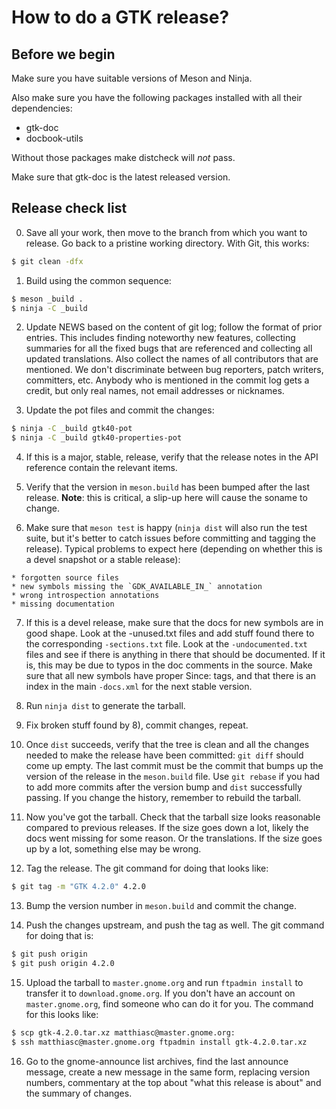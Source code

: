 How to do a GTK release?
========================

## Before we begin

Make sure you have suitable versions of Meson and Ninja.

Also make sure you have the following packages installed with all their
dependencies:

  * gtk-doc
  * docbook-utils

Without those packages make distcheck will *not* pass.

Make sure that gtk-doc is the latest released version.

## Release check list

  0. Save all your work, then move to the branch from which you want
     to release. Go back to a pristine working directory. With Git,
     this works:

```sh
$ git clean -dfx
```

  1. Build using the common sequence:

```sh
$ meson _build .
$ ninja -C _build
```

  2. Update NEWS based on the content of git log; follow the format of prior
     entries. This includes finding noteworthy new features, collecting
     summaries for all the fixed bugs that are referenced and collecting all
     updated translations. Also collect the names of all contributors that
     are mentioned. We don't discriminate between bug reporters, patch
     writers, committers, etc. Anybody who is mentioned in the commit log
     gets a credit, but only real names, not email addresses or nicknames.

  3. Update the pot files and commit the changes:

```sh
$ ninja -C _build gtk40-pot
$ ninja -C _build gtk40-properties-pot
```

  4. If this is a major, stable, release, verify that the release notes
     in the API reference contain the relevant items.

  5. Verify that the version in `meson.build` has been bumped after the last
     release. **Note**: this is critical, a slip-up here will cause the soname
     to change.

  6. Make sure that `meson test` is happy (`ninja dist` will also run the test
     suite, but it's better to catch issues before committing and tagging
     the release). Typical problems to expect here (depending on whether this
     is a devel  snapshot or a stable release):

    * forgotten source files
    * new symbols missing the `GDK_AVAILABLE_IN_` annotation
    * wrong introspection annotations
    * missing documentation

  7. If this is a devel release, make sure that the docs for new symbols are
     in good shape. Look at the -unused.txt files and add stuff found there
     to the corresponding `-sections.txt` file. Look at the `-undocumented.txt`
     files and see if there is anything in there that should be documented.
     If it is, this may be due to typos in the doc comments in the source.
     Make sure that all new symbols have proper Since: tags, and that there
     is an index in the main `-docs.xml` for the next stable version.

  8. Run `ninja dist` to generate the tarball.

  9. Fix broken stuff found by 8), commit changes, repeat.

  10. Once `dist` succeeds, verify that the tree is clean and all the changes
     needed to make the release have been committed: `git diff` should come
     up empty. The last commit must be the commit that bumps up the version
     of the release in the `meson.build` file. Use `git rebase` if you had to
     add more commits after the version bump and `dist` successfully passing.
     If you change the history, remember to rebuild the tarball.

  11. Now you've got the tarball. Check that the tarball size looks reasonable
    compared to previous releases. If the size goes down a lot, likely the
    docs went missing for some reason. Or the translations. If the size goes
    up by a lot, something else may be wrong.

  12. Tag the release. The git command for doing that looks like:

```sh
$ git tag -m "GTK 4.2.0" 4.2.0
```

  13. Bump the version number in `meson.build` and commit the change.

  14. Push the changes upstream, and push the tag as well. The git command for
    doing that is:

```sh
$ git push origin
$ git push origin 4.2.0
```

  15. Upload the tarball to `master.gnome.org` and run `ftpadmin install` to
    transfer it to `download.gnome.org`. If you don't have an account on
    `master.gnome.org`, find someone who can do it for you. The command for
    this looks like:

```sh
$ scp gtk-4.2.0.tar.xz matthiasc@master.gnome.org:
$ ssh matthiasc@master.gnome.org ftpadmin install gtk-4.2.0.tar.xz
```

  16. Go to the gnome-announce list archives, find the last announce message,
    create a new message in the same form, replacing version numbers,
    commentary at the top about "what this release is about" and the
    summary of changes.
